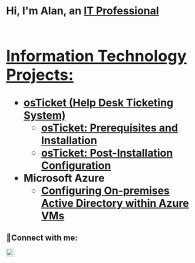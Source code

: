 <h1>Hi, I'm Alan, an <a href="https://www.linkedin.com/in/alan-malone-95a0221a1?lipi=urn%3Ali%3Apage%3Ad_flagship3_profile_view_base_contact_details%3BJLOaBvAESxOaQZFVCJ%2FU7g%3D%3D">IT Professional<h1>

<h2> Information Technology Projects:</h2>

- <b>osTicket (Help Desk Ticketing System)</b>
  - [osTicket: Prerequisites and Installation](https://github.com/newdude1972/osticket-prereqs)
  - [osTicket: Post-Installation Configuration](https://github.com/newdude1972/osTicket---Post-install-configuration)
- <b>Microsoft Azure</b>
  - [Configuring On-premises Active Directory within Azure VMs](https://github.com/newdude1972/configuring-Active-Directory)
  

<h2>🤳Connect with me:</h2>


[<img align="left" alt="Alan | LinkedIn" width="22px" src="https://cdn.jsdelivr.net/npm/simple-icons@v3/icons/linkedin.svg" />][linkedin]


[linkedin]: https://www.linkedin.com/in/alan-malone-95a0221a1?lipi=urn%3Ali%3Apage%3Ad_flagship3_profile_view_base_contact_details%3BJLOaBvAESxOaQZFVCJ%2FU7g%3D%3D
